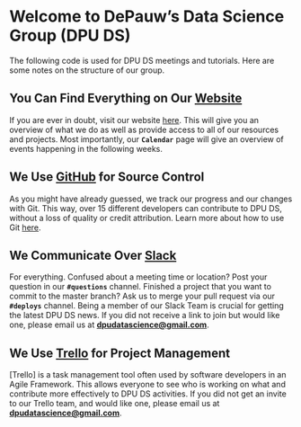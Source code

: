 # Welcome to DePauw’s Data Science Group (DPU DS)

The following code is used for DPU DS meetings and tutorials. Here are some notes on the structure of our group.

## You Can Find Everything on Our [Website](https://dpudatascience.wixsite.com/dpuds) 

If you are ever in doubt, visit our website [here](https://dpudatascience.wixsite.com/dpuds). This will give you an overview of what we do as well as provide access to all of our resources and projects. Most importantly, our **`Calendar`** page will give an overview of events happening in the following weeks.


## We Use [GitHub](https://github.com) for Source Control

As you might have already guessed, we track our progress and our changes with Git. This way, over 15 different developers can contribute to DPU DS, without a loss of quality or credit attribution. Learn more about how to use Git [here](https://github.com/DPUDS/DPUDS_Meetings/blob/master/Fall_2017/GitHub_Trello_Setup/GitHub_Trello_Setup.ipynb).


## We Communicate Over [Slack](https://slack.com/)

For everything. Confused about a meeting time or location? Post your question in our **`#questions`** channel. Finished a project that you want to commit to the master branch? Ask us to merge your pull request via our **`#deploys`** channel. Being a member of our Slack Team is crucial for getting the latest DPU DS news. If you did not receive a link to join but would like one, please email us at **dpudatascience@gmail.com**.

## We Use [Trello](https://trello.com) for Project Management

[Trello] is a task management tool often used by software developers in an Agile Framework. This allows everyone to see who is working on what and contribute more effectively to DPU DS activities. If you did not get an invite to our Trello team, and would like one, please email us at **dpudatascience@gmail.com**.
